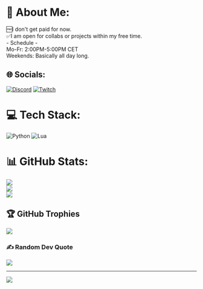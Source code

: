 # 💫 About Me:
🆓I don't get paid for now.<br>✅I am open for collabs or projects within my free time.<br>- Schedule -<br>Mo-Fr: 2:00PM-5:00PM CET<br>Weekends: Basically all day long.


## 🌐 Socials:
[![Discord](https://img.shields.io/badge/Discord-%237289DA.svg?logo=discord&logoColor=white)](https://discord.gg/https://discord.gg/59ZGCuaZ99) [![Twitch](https://img.shields.io/badge/Twitch-%239146FF.svg?logo=Twitch&logoColor=white)](https://twitch.tv/Hadesiak130) 

# 💻 Tech Stack:
![Python](https://img.shields.io/badge/python-3670A0?style=for-the-badge&logo=python&logoColor=ffdd54) ![Lua](https://img.shields.io/badge/lua-%232C2D72.svg?style=for-the-badge&logo=lua&logoColor=white)
# 📊 GitHub Stats:
![](https://github-readme-stats.vercel.app/api?username=Hadesiak130-alt&theme=dark&hide_border=false&include_all_commits=false&count_private=true)<br/>
![](https://github-readme-streak-stats.herokuapp.com/?user=Hadesiak130-alt&theme=dark&hide_border=false)<br/>
![](https://github-readme-stats.vercel.app/api/top-langs/?username=Hadesiak130-alt&theme=dark&hide_border=false&include_all_commits=false&count_private=true&layout=compact)

## 🏆 GitHub Trophies
![](https://github-profile-trophy.vercel.app/?username=Hadesiak130-alt&theme=radical&no-frame=false&no-bg=false&margin-w=4)

### ✍️ Random Dev Quote
![](https://quotes-github-readme.vercel.app/api?type=horizontal&theme=radical)

---
[![](https://visitcount.itsvg.in/api?id=Hadesiak130-alt&icon=0&color=0)](https://visitcount.itsvg.in)

<!-- Proudly created with GPRM ( https://gprm.itsvg.in ) -->
